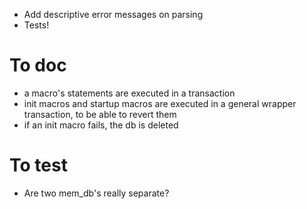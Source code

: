 - Add descriptive error messages on parsing
- Tests!

# To doc

- a macro's statements are executed in a transaction
- init macros and startup macros are executed in a general wrapper transaction, to be able to revert them
- if an init macro fails, the db is deleted

# To test

- Are two mem_db's really separate?